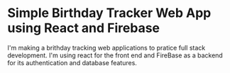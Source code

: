 # Simple Birthday Tracker Web App using React and Firebase
I'm making a brithday tracking web applications to pratice full stack development. I'm using react for the front end and FireBase as a backend for its authentication and database features.

